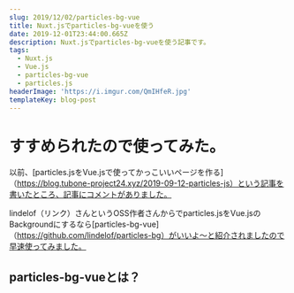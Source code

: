```yaml
---
slug: 2019/12/02/particles-bg-vue
title: Nuxt.jsでparticles-bg-vueを使う
date: 2019-12-01T23:44:00.665Z
description: Nuxt.jsでparticles-bg-vueを使う記事です。
tags:
  - Nuxt.js
  - Vue.js
  - particles-bg-vue
  - particles.js
headerImage: 'https://i.imgur.com/QmIHfeR.jpg'
templateKey: blog-post
---
```

# すすめられたので使ってみた。

以前、[particles.jsをVue.jsで使ってかっこいいページを作る]（https://blog.tubone-project24.xyz/2019-09-12-particles-js）という記事を書いたところ、記事にコメントがありました。

lindelof（リンク）さんというOSS作者さんからでparticles.jsをVue.jsのBackgroundにするなら[particles-bg-vue]（https://github.com/lindelof/particles-bg）がいいよ～と紹介されましたので早速使ってみました。

## particles-bg-vueとは？


